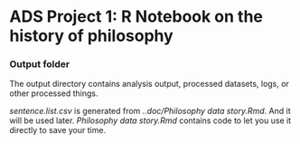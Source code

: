 # ADS Project 1:  R Notebook on the history of philosophy

### Output folder

The output directory contains analysis output, processed datasets, logs, or other processed things.

*sentence.list.csv* is generated from *..doc/Philosophy data story.Rmd*. And it will be used later. *Philosophy data story.Rmd* contains code to let you use it directly to save your time.